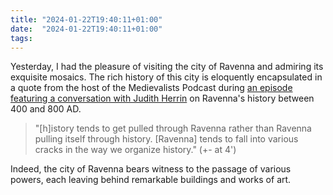 ```yaml
---
title: "2024-01-22T19:40:11+01:00"
date:  "2024-01-22T19:40:11+01:00"
tags:
---
```


Yesterday, I had the pleasure of visiting the city of Ravenna and admiring its exquisite mosaics. The rich history of this city is eloquently encapsulated in a quote from the host of the Medievalists Podcast during [an episode featuring a conversation with Judith Herrin](http://web.archive.org/web/20240122184827/https://www.medievalists.net/2021/01/ravenna-judith-herrin/) on Ravenna's history between 400 and 800 AD.

> "[h]istory tends to get pulled through Ravenna rather than Ravenna pulling itself through history. [Ravenna] tends to fall into various cracks in the way we organize history." (+- at 4')

Indeed, the city of Ravenna bears witness to the passage of various powers, each leaving behind remarkable buildings and works of art.
